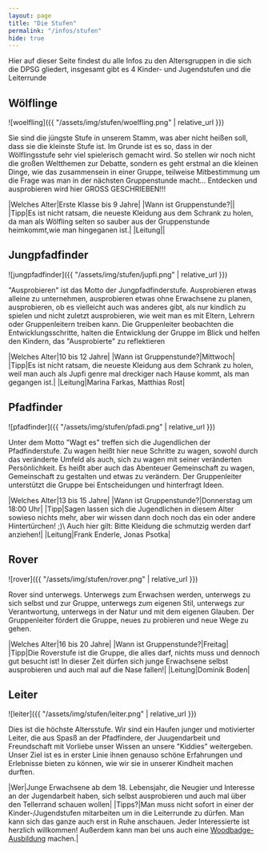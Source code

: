 ```yaml
---
layout: page
title: "Die Stufen"
permalink: "/infos/stufen"
hide: true
---
```

Hier auf dieser Seite findest du alle Infos zu den Altersgruppen in die sich die DPSG gliedert, insgesamt gibt es 4 Kinder- und Jugendstufen und die Leiterrunde

## W&ouml;lflinge
![woelfling]({{ "/assets/img/stufen/woelfling.png" | relative_url }})

Sie sind die jüngste Stufe in unserem Stamm, was aber nicht heißen soll, dass sie die kleinste Stufe ist. Im Grunde ist es so, dass in der Wölflingsstufe sehr viel spielerisch gemacht wird.
So stellen wir noch nicht die großen Weltthemen zur Debatte, sondern es geht erstmal an die kleinen Dinge, wie das zusammensein in einer Gruppe, teilweise Mitbestimmung um die Frage was man in der nächsten Gruppenstunde macht…
Entdecken und ausprobieren wird hier GROSS GESCHRIEBEN!!!

|Welches Alter|Erste Klasse bis 9 Jahre|
|Wann ist Gruppenstunde?||
|Tipp|Es ist nicht ratsam, die neueste Kleidung aus dem Schrank zu holen, da man als Wölfling selten so sauber aus der Gruppenstunde heimkommt,wie man hingeganen ist.|
|Leitung||

## Jungpfadfinder
![jungpfadfinder]({{ "/assets/img/stufen/jupfi.png" | relative_url }})

"Ausprobieren" ist das Motto der Jungpfadfinderstufe. Ausprobieren etwas alleine zu unternehmen, ausprobieren etwas ohne Erwachsene zu planen, ausprobieren, ob es vielleicht auch was anderes gibt, als nur kindlich zu spielen und nicht zuletzt ausprobieren, wie weit man es mit Eltern, Lehrern oder Gruppenleitern treiben kann.
Die Gruppenleiter beobachten die Entwicklungsschritte, halten die Entwicklung der Gruppe im Blick und helfen den Kindern, das "Ausprobierte" zu reflektieren

|Welches Alter|10 bis 12 Jahre|
|Wann ist Gruppenstunde?|Mittwoch|
|Tipp|Es ist nicht ratsam, die neueste Kleidung aus dem Schrank zu holen, weil man auch als Jupfi genre mal dreckiger nach Hause kommt, als man gegangen ist.|
|Leitung|Marina Farkas, Matthias Rost|

## Pfadfinder
![pfadfinder]({{ "/assets/img/stufen/pfadi.png" | relative_url }})

Unter dem Motto "Wagt es" treffen sich die Jugendlichen der Pfadfinderstufe. Zu wagen heißt hier neue Schritte zu wagen, sowohl durch das veränderte Umfeld als auch, sich zu wagen mit seiner veränderten Persönlichkeit. Es heißt aber auch das Abenteuer Gemeinschaft zu wagen, Gemeinschaft zu gestalten und etwas zu verändern. Der Gruppenleiter unterstützt die Gruppe bei Entscheidungen und hinterfragt Ideen.

|Welches Alter|13 bis 15 Jahre|
|Wann ist Gruppenstunde?|Donnerstag um 18:00 Uhr|
|Tipp|Sagen lassen sich die Jugendlichen in diesem Alter sowieso nichts mehr, aber wir wissen dann doch noch das ein oder andere Hintertürchen! ;)\ Auch hier gilt: Bitte Kleidung die schmutzig werden darf anziehen!|
|Leitung|Frank Enderle, Jonas Psotka|

## Rover
![rover]({{ "/assets/img/stufen/rover.png" | relative_url }})

Rover sind unterwegs. Unterwegs zum Erwachsen werden, unterwegs zu sich selbst und zur Gruppe, unterwegs zum eigenen Stil, unterwegs zur Verantwortung, unterwegs in der Natur und mit dem eigenen Glauben. Der Gruppenleiter fördert die Gruppe, neues zu probieren und neue Wege zu gehen.

|Welches Alter|16 bis 20 Jahre|
|Wann ist Gruppenstunde?|Freitag|
|Tipp|Die Roverstufe ist die Gruppe, die alles darf, nichts muss und dennoch gut besucht ist! In dieser Zeit dürfen sich junge Erwachsene selbst ausprobieren und auch mal auf die Nase fallen!|
|Leitung|Dominik Boden|

## Leiter
![leiter]({{ "/assets/img/stufen/leiter.png" | relative_url }})

Dies ist die höchste Altersstufe. Wir sind ein Haufen junger und motivierter Leiter, die aus Spasß an der Pfadfindere, der Juugendarbeit und Freundschaft mit Vorliebe unser Wissen an unsere "Kiddies" weitergeben. Unser Ziel ist es in erster Linie ihnen genauso schöne Erfahrungen und Erlebnisse bieten zu können, wie wir sie in unserer Kindheit machen durften.

|Wer|Junge Erwachsene ab dem 18. Lebensjahr, die Neugier und Interesse an der Jugendarbeit haben, sich selbst ausprobieren und auch mal über den Tellerrand schauen wollen|
|Tipps?|Man muss nicht sofort in einer der Kinder-/Jugendstufen mitarbeiten um in die Leiterrunde zu dürfen. Man kann sich das ganze auch erst in Ruhe anschauen. Jeder Interessierte ist herzlich willkommen! Außerdem kann man bei uns auch eine [Woodbadge-Ausbildung](https://dpsg.de/de/themen/ausbildung/woodbadge-ausbildung.html) machen.|